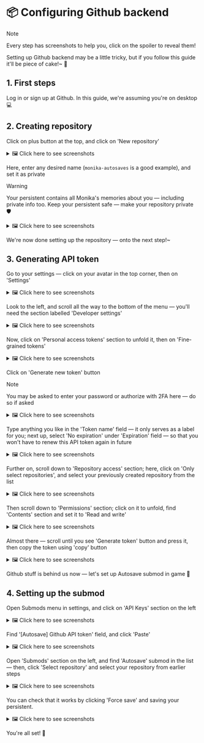 # 📦 Configuring Github backend

> [!NOTE]
> Every step has screenshots to help you, click on the spoiler to reveal them!

Setting up Github backend may be a little tricky, but if you follow this guide it'll be
piece of cake!~ 🍰

## 1. First steps

Log in or sign up at Github. In this guide, we're assuming you're on desktop 💻

## 2. Creating repository

Click on plus button at the top, and click on 'New repository'

<details>
<summary>🖼️ Click here to see screenshots</summary>

![Screenshot 1](../doc/ghsetup_repo_1.png)
![Screenshot 2](../doc/ghsetup_repo_2.png)

</details>

Here, enter any desired name (`monika-autosaves` is a good example), and set it as private

> [!WARNING]
> Your persistent contains all Monika's memories about you &mdash; including private info too.
> Keep your persistent safe &mdash; make your repository private 🛡️

<details>
<summary>🖼️ Click here to see screenshots</summary>

![Screenshot 1](../doc/ghsetup_repo_3.png)

</details>

We're now done setting up the repository &mdash; onto the next step!~

## 3. Generating API token

Go to your settings &mdash; click on your avatar in the top corner, then on 'Settings'

<details>
<summary>🖼️ Click here to see screenshots</summary>

![Screenshot 1](../doc/ghsetup_token_1.png)
![Screenshot 2](../doc/ghsetup_token_2.png)

</details>

Look to the left, and scroll all the way to the bottom of the menu &mdash; you'll need
the section labelled 'Developer settings'

<details>
<summary>🖼️ Click here to see screenshots</summary>

![Screenshot 1](../doc/ghsetup_token_3.png)

</details>

Now, click on 'Personal access tokens' section to unfold it, then on 'Fine-grained tokens'

<details>
<summary>🖼️ Click here to see screenshots</summary>

![Screenshot 1](../doc/ghsetup_token_4.png)
![Screenshot 2](../doc/ghsetup_token_5.png)

</details>

Click on 'Generate new token' button

> [!NOTE]
> You may be asked to enter your password or authorize with 2FA here &mdash; do so if asked

<details>
<summary>🖼️ Click here to see screenshots</summary>

![Screenshot 1](../doc/ghsetup_token_6.png)

</details>

Type anything you like in the 'Token name' field &mdash; it only serves as a label for you;
next up, select 'No expiration' under 'Expiration' field &mdash; so that you won't have to
renew this API token again in future

<details>
<summary>🖼️ Click here to see screenshots</summary>

![Screenshot 1](../doc/ghsetup_token_7.png)

</details>

Further on, scroll down to 'Repository access' section; here, click on 'Only select repositories', and select your previously created repository from the list

<details>
<summary>🖼️ Click here to see screenshots</summary>

![Screenshot 1](../doc/ghsetup_token_8.png)
![Screenshot 2](../doc/ghsetup_token_9.png)

</details>

Then scroll down to 'Permissions' section; click on it to unfold, find
'Contents' section and set it to 'Read and write'

<details>
<summary>🖼️ Click here to see screenshots</summary>

![Screenshot 1](../doc/ghsetup_token_10.png)
![Screenshot 2](../doc/ghsetup_token_11.png)
![Screenshot 3](../doc/ghsetup_token_12.png)

</details>

Almost there &mdash; scroll until you see 'Generate token' button and press it, then copy the token using 'copy' button

<details>
<summary>🖼️ Click here to see screenshots</summary>

![Screenshot 1](../doc/ghsetup_token_13.png)
![Screenshot 2](../doc/ghsetup_token_14.png)

</details>

Github stuff is behind us now &mdash; let's set up Autosave submod in game 🎉

## 4. Setting up the submod

Open Submods menu in settings, and click on 'API Keys' section on the left

<details>
<summary>🖼️ Click here to see screenshots</summary>

![Screenshot 1](../doc/ghsetup_mas_1.png)

</details>

Find '\[Autosave\] Github API token' field, and click 'Paste'

<details>
<summary>🖼️ Click here to see screenshots</summary>

![Screenshot 1](../doc/ghsetup_mas_2.png)
![Screenshot 1](../doc/ghsetup_mas_3.png)

</details>

Open 'Submods' section on the left, and find 'Autosave' submod in the list &mdash; then, click 'Select repository' and select your repository from earlier steps
<details>
<summary>🖼️ Click here to see screenshots</summary>

![Screenshot 1](../doc/ghsetup_mas_4.png)
![Screenshot 2](../doc/ghsetup_mas_5.png)

</details>

You can check that it works by clicking 'Force save'
and saving your persistent.

<details>
<summary>🖼️ Click here to see screenshots</summary>

![Screenshot 1](doc/ghsetup_mas_6.png)
![Screenshot 2](doc/ghsetup_mas_7.png)

</details>

You're all set! 🥳

